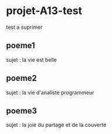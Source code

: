 # projet-A13-test
test a suprimer

## poeme1
sujet : la vie est belle

## poeme2
sujet : la vie d'analiste programmeur

## poeme3
sujet : la joie du partage et de la couverte 
